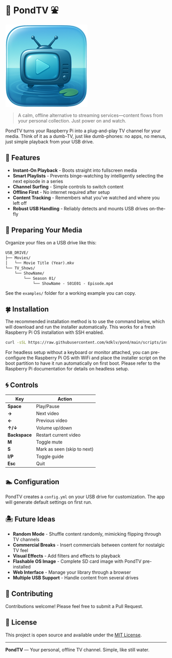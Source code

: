 # 🪷 PondTV ⛲


<p align="left">
  <img src="logo.png" alt="PondTV Logo" width="256"/>
</p>

> A calm, offline alternative to streaming services—content flows from your personal collection. Just power on and watch.

PondTV turns your Raspberry Pi into a plug-and-play TV channel for your media. Think of it as a dumb-TV, just like dumb-phones: no apps, no menus, just simple playback from your USB drive. 

## 🐸 Features

- **Instant-On Playback** - Boots straight into fullscreen media
- **Smart Playlists** - Prevents binge-watching by intelligently selecting the next episode in a series
- **Channel Surfing** - Simple controls to switch content
- **Offline First** - No internet required after setup
- **Content Tracking** - Remembers what you've watched and where you left off
- **Robust USB Handling** - Reliably detects and mounts USB drives on-the-fly

## 🌿 Preparing Your Media

Organize your files on a USB drive like this:

```
USB_DRIVE/
├── Movies/
│   └── Movie Title (Year).mkv
└── TV_Shows/
    └── ShowName/
        └── Season 01/
            └── ShowName - S01E01 - Episode.mp4
```

See the `examples/` folder for a working example you can copy.

## 🍀 Installation

The recommended installation method is to use the command below, which will download and run the installer automatically. This works for a fresh Raspberry Pi OS installation with SSH enabled.

```bash
curl -sSL https://raw.githubusercontent.com/kdklv/pond/main/scripts/install.sh | sudo bash
```

For headless setup without a keyboard or monitor attached, you can pre-configure the Raspberry Pi OS with WiFi and place the installer script on the boot partition to have it run automatically on first boot. Please refer to the Raspberry Pi documentation for details on headless setup.

## 🌀 Controls

| Key | Action |
|-----|--------|
| **Space** | Play/Pause |
| **→** | Next video |
| **←** | Previous video |
| **↑/↓** | Volume up/down |
| **Backspace** | Restart current video |
| **M** | Toggle mute |
| **S** | Mark as seen (skip to next) |
| **I/P** | Toggle guide |
| **Esc** | Quit |

## 🏊 Configuration

PondTV creates a `config.yml` on your USB drive for customization. The app will generate default settings on first run.

## 🏝 Future Ideas

- **Random Mode** - Shuffle content randomly, mimicking flipping through TV channels
- **Commercial Breaks** - Insert commercials between content for nostalgic TV feel
- **Visual Effects** - Add filters and effects to playback 
- **Flashable OS Image** - Complete SD card image with PondTV pre-installed
- **Web Interface** - Manage your library through a browser
- **Multiple USB Support** - Handle content from several drives

## 🤝 Contributing

Contributions welcome! Please feel free to submit a Pull Request.

## 📄 License

This project is open source and available under the [MIT License](LICENSE).

---

**PondTV** — Your personal, offline TV channel. Simple, like still water. 
